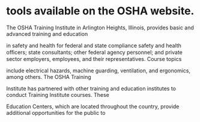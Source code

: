 # tools available on the OSHA website.

The OSHA Training Institute in Arlington Heights, Illinois, provides basic and advanced training and education

in safety and health for federal and state compliance safety and health oﬃcers; state consultants; other federal agency personnel; and private sector employers, employees, and their representatives. Course topics

include electrical hazards, machine guarding, ventilation, and ergonomics, among others. The OSHA Training

Institute has partnered with other training and education institutes to conduct Training Institute courses. These

Education Centers, which are located throughout the country, provide additional opportunities for the public to